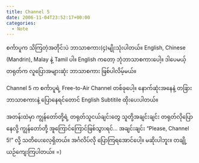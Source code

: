 ```yaml
---
title: Channel 5
date: 2006-11-04T23:52:17+00:00
categories:
  - Note
---
```

စင်္ကာပူက သိကြတဲ့အတိုင်းပဲ ဘာသာစကား(၄)မျိုးသုံးပါတယ်။ English, Chinese (Mandrin), Malay နဲ့ Tamil ပါ။ English ကတော့ ဘုံဘာသာစကားပေါ့။ ဒါပေမယ့် တရုတ်က လူပြောအများဆုံး ဘာသာစကား ဖြစ်ပါလိမ့်မယ်။

Channel 5 က စင်္ကာပူရဲ့ Free-to-Air Channel တစ်ခုပေါ့။ နောက်ဆုံးအနေနဲ့ တခြားဘာသာစကားနဲ့ ပြောနေရင်တောင် English Subtitile ထိုးပေးပါတယ်။

အတန်းထဲမှာ ကျွန်တော်တို့ရဲ့ တရုတ်သူငယ်ချင်းတွေ သူတို့အချင်းချင်း တရုတ်လိုပြောနေလို့ ကျွန်တော်တို့ အူကြောင်ကြောင်ဖြစ်သွားရင်&#8230; အချင်းချင်း &#8220;Please, Channel 5!&#8221; လို့ သတိပေးလေ့ရှိတယ်။ အင်္ဂလိပ်လို ပြောကြရအောင်ပေါ့။ မဆိုးပါဘူး။ တချို့ ယဉ်ကျေးကြပါတယ်။ =)